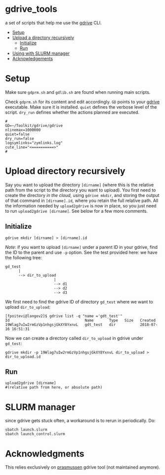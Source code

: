 # gdrive_tools
a set of scripts that help me use the [gdrive](https://github.com/prasmussen/gdrive) CLI.

* [Setup](#setup)
* [Upload a directory recursively](#upload)
  * [Initialize](#upload_init)
  * [Run](#upload_run)
* [Using with SLURM manager](#slurm)
* [Acknowledgements](#acknowledgements)

# Setup <a id='setup'></a>
Make sure `gdprm.sh` and `gdlib.sh` are found when running main scripts.

Check `gdprm.sh` for its content and edit accordingly. `GD` points to your [gdrive](https://github.com/prasmussen/gdrive) executable. Make sure it is installed. `quiet` defines the verbose level of the script. `dry_run` defines whether the actions planned are executed. 
```#!/bin/bash
# 
GD=~/Toolkit/gdrive/gdrive
nlinemax=1000000
quiet=false
dry_run=false
logsymlinks="zymlinks.log"
cute_line="<==========>"
#
```

# Upload directory recursively <a id='upload'></a>

Say you want to upload the directory `[dirname]` (where this is the relative path from the script to the directory you want to upload). You first need to create the directory *in the cloud*, using `gdrive mkdir`, and storing the output of that command in `[dirname].id`, where you retain the full relative path. All the information needed by `upload2gdrive` is now in place, so you just need to run `upload2gdrive [dirname]`. See below for a few more comments.

## Initialize <a id='upload_init'></a>
```
gdrive mkdir [dirname] > [dirname].id
```
*Note*: if you want to upload `[dirname]` under a parent ID in your gdrive, find the ID to the parent and use `-p` option. See the test provided here: we have the following tree:
```
gd_test
      |
      --> dir_to_upload
                      |
                      --> d1
                      --> d2
                      --> d3
``` 
We first need to find the gdrive ID of directory `gd_test` where we want to upload `dir_to_upload`:
```
[fpoitevi@langev2]$ gdrive list -q "name ='gdt_test'"
Id                                  Name       Type   Size   Created
19Wlag7uIw2rmGzVp1nhgsjGkXY8YxnvL   gdt_test   dir           2018-07-16 16:51:31
```
Now we can create a directory called `dir_to_upload` in gdrive under `gd_test`:
```
gdrive mkdir -p 19Wlag7uIw2rmGzVp1nhgsjGkXY8YxnvL dir_to_upload > dir_to_upload.id
```

## Run <a id='upload_run'></a>
```
upload2gdrive [dirname] 
#(relative path from here, or absolute path)
```

# SLURM manager <a id='slurm'></a>
since gdrive gets stuck often, a workaround is to rerun in periodically. Do:
```
sbatch launch.slurm
sbatch launch_control.slurm
```

# Acknowledgments <a id='acknowledgements'></a>

This relies exclusively on [prasmussen](https://github.com/prasmussen/gdrive) gdrive tool (not maintained anymore).

